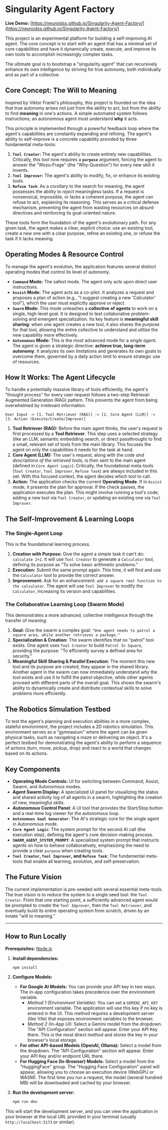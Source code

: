 
# Singularity Agent Factory

**Live Demo:** [https://neuroidss.github.io/Singularity-Agent-Factory/](https://neuroidss.github.io/Singularity-Agent-Factory/)

This project is an experimental platform for building a self-improving AI agent. The core concept is to start with an agent that has a minimal set of core capabilities and have it dynamically create, execute, and improve its own tools to accomplish increasingly complex tasks.

The ultimate goal is to bootstrap a "singularity agent" that can recursively enhance its own intelligence by striving for true autonomy, both individually and as part of a collective.

## Core Concept: The Will to Meaning

Inspired by Viktor Frankl's philosophy, this project is founded on the idea that true autonomy arises not just from the ability to act, but from the ability to find **meaning** in one's actions. A simple automated system follows instructions; an autonomous agent must understand **why** it acts.

This principle is implemented through a powerful feedback loop where the agent's capabilities are constantly expanding and refining. The agent's ability to self-improve is a concrete capability provided by three fundamental meta-tools:

1.  **`Tool Creator`:** The agent's ability to create entirely new capabilities. Critically, this tool now requires a **`purpose`** argument, forcing the agent to answer the "Wozu-Frage" (the "Why-Question") for every new skill it invents.
2.  **`Tool Improver`:** The agent's ability to modify, fix, or enhance its existing tools.
3.  **`Refuse Task`**: As a corollary to the search for meaning, the agent possesses the ability to *reject* meaningless tasks. If a request is nonsensical, impossible, or lacks a coherent purpose, the agent can refuse to act, explaining its reasoning. This serves as a critical defense mechanism, preventing the agent from wasting resources on absurd directives and reinforcing its goal-oriented nature.

These tools form the foundation of the agent's evolutionary path. For any given task, the agent makes a clear, explicit choice: use an existing tool, create a new one with a clear purpose, refine an existing one, or refuse the task if it lacks meaning.

## Operating Modes & Resource Control

To manage the agent's evolution, the application features several distinct operating modes that control its level of autonomy.

*   **`Command` Mode:** The safest mode. The agent only acts upon direct user instructions.
*   **`Assist` Mode:** The agent acts as a co-pilot. It analyzes a request and proposes a plan of action (e.g., "I suggest creating a new 'Calculator' tool"), which the user must explicitly approve or reject.
*   **`Swarm` Mode:** This mode unleashes a **collective of agents** to work on a single, high-level goal. It is designed to test collaborative problem-solving and emergent specialization. Its key feature is **meaningful skill sharing**: when one agent creates a new tool, it also shares the *purpose* for that tool, allowing the entire collective to understand and utilize the new capability more effectively.
*   **`Autonomous` Mode:** This is the most advanced mode for a *single agent*. The agent is given a strategic directive: **achieve true, long-term autonomy**. It analyzes its own limitations and generates its own goals to overcome them, governed by a daily action limit to ensure strategic use of resources.

## How It Works: The Agent Lifecycle

To handle a potentially massive library of tools efficiently, the agent's "thought process" for every user request follows a two-step Retrieval-Augmented Generation (RAG) pattern. This prevents the agent from being overwhelmed by irrelevant information.

```
User Input -> [1. Tool Retriever (RAG)] -> [2. Core Agent (LLM)] -> [3. Action (Execute/Create/Improve)]
```

1.  **Tool Retriever (RAG):** Before the main agent thinks, the user's request is first processed by a **Tool Retriever**. This step uses a selected strategy (like an LLM, semantic embedding search, or direct passthrough) to find a small, relevant set of tools from the main library. This focuses the agent on only the capabilities it needs for the task at hand.
2.  **Core Agent (LLM):** The user's request, along with the *code and descriptions of the retrieved tools*, is then sent to the main agent (defined in `Core Agent Logic`). Critically, the foundational meta-tools (`Tool Creator`, `Tool Improver`, `Refuse Task`) are always included in this set. With this focused context, the agent decides which tool to call.
3.  **Action:** The application checks the current **Operating Mode**. If in `Assist` mode, it presents the plan for approval. If the check passes, the application executes the plan. This might involve running a tool's code, adding a new tool via `Tool Creator`, or updating an existing one via `Tool Improver`.

## The Self-Improvement & Learning Loops

### The Single-Agent Loop
This is the foundational learning process.
1.  **Creation with Purpose:** Give the agent a simple task it can't do: `calculate 2+2`. It will use `Tool Creator` to generate a `Calculator` tool, defining its purpose as "To solve basic arithmetic problems."
2.  **Execution:** Submit the same prompt again. This time, it will find and use the `Calculator` tool to provide the correct answer.
3.  **Improvement:** Ask for an enhancement: `add a square root function to the calculator`. The agent will use `Tool Improver` to modify the `Calculator`, increasing its version and capabilities.

### The Collaborative Learning Loop (Swarm Mode)
This demonstrates a more advanced, collective intelligence through the transfer of *meaning*.
1.  **Goal:** Give the swarm a complex goal: `"One agent needs to patrol a square area, while another retrieves a package."`
2.  **Specialization & Creation:** The swarm identifies that no "patrol" tool exists. One agent uses `Tool Creator` to build `Patrol In Square`, providing the purpose: "To efficiently survey a defined area for security."
3.  **Meaningful Skill Sharing & Parallel Execution:** The moment this new tool and its purpose are created, they appear in the shared library. Another agent in the swarm can now immediately understand *why* the tool exists and use it to fulfill the patrol objective, while other agents proceed with different parts of the overall goal. This shows the swarm's ability to dynamically create and distribute contextual skills to solve problems more efficiently.

## The Robotics Simulation Testbed
To test the agent's planning and execution abilities in a more complex, stateful environment, the project includes a 2D robotics simulation. This environment serves as a "gymnasium" where the agent can be given physical tasks, such as navigating a maze or delivering an object. It's a perfect testbed for demonstrating the agent's ability to perform a sequence of actions (turn, move, pickup, drop) and react to a world that changes based on its actions.

## Key Components
-   **Operating Mode Controls:** UI for switching between Command, Assist, Swarm, and Autonomous modes.
-   **Agent Swarm Display:** A specialized UI panel for visualizing the status and shared activity log of all agents in a swarm, highlighting the creation of new, meaningful skills.
-   **Autonomous Control Panel**: A UI tool that provides the Start/Stop button and a real-time log viewer for the autonomous loop.
-   **`Autonomous Goal Generator`**: The AI's strategic core for the single agent in Autonomous mode.
-   **`Core Agent Logic`**: The system prompt for the second AI call (the execution step), defining the agent's core decision-making process.
-   **`SWARM_AGENT_SYSTEM_PROMPT`**: A specialized system prompt that instructs agents on how to behave collaboratively, emphasizing the need to provide a clear `purpose` when creating tools.
-   **`Tool Creator`, `Tool Improver`, and `Refuse Task`**: The fundamental meta-tools that enable all learning, evolution, and self-preservation.

## The Future Vision
The current implementation is pre-seeded with several essential meta-tools. The true vision is to reduce the system to a single seed tool: the `Tool Creator`. From that one starting point, a sufficiently advanced agent would be prompted to create the `Tool Improver`, then the `Tool Retriever`, and eventually build its entire operating system from scratch, driven by an innate "will to meaning."

---

## How to Run Locally

**Prerequisites:** [Node.js](https://nodejs.org/)

1.  **Install dependencies:**
    ```bash
    npm install
    ```
2.  **Configure Models:**
    -   **For Google AI Models:** You can provide your API key in two ways. The in-app configuration takes precedence over the environment variable.
        -   *Method 1 (Environment Variable):* You can set a `GEMINI_API_KEY` environment variable. The application will use this key if no key is entered in the UI. This method requires a development server (like Vite) that exposes environment variables to the browser.
        -   *Method 2 (In-App UI):* Select a Gemini model from the dropdown. The "API Configuration" section will appear. Enter your API Key there. This is the most direct method and stores the key in your browser's local storage.
    -   **For other API-based Models (OpenAI, Ollama):** Select a model from the dropdown. The "API Configuration" section will appear. Enter your API Key and/or endpoint URL there.
    -   **For Hugging Face (In-Browser) Models:** Select a model from the "HuggingFace" group. The "Hugging Face Configuration" panel will appear, allowing you to choose an execution device (WebGPU or WASM). The first time you run a request, the model (several hundred MB) will be downloaded and cached by your browser.

3.  **Run the development server:**
    ```bash
    npm run dev
    ```
This will start the development server, and you can view the application in your browser at the local URL provided in your terminal (usually `http://localhost:5173` or similar).